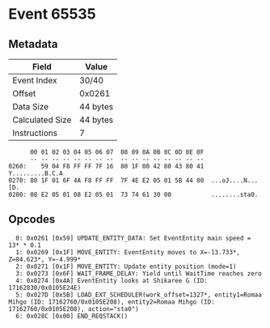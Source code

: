 # Event 65535

## Metadata

| Field           | Value    |
|-----------------|----------|
| Event Index     | 30/40    |
| Offset          | 0x0261   |
| Data Size       | 44 bytes |
| Calculated Size | 44 bytes |
| Instructions    | 7        |

```
      00 01 02 03 04 05 06 07  08 09 0A 0B 0C 0D 0E 0F
      -- -- -- -- -- -- -- --  -- -- -- -- -- -- -- --
0260:    59 04 F8 FF FF 7F 16  80 1F 00 42 80 43 80 41   Y.........B.C.A
0270: 80 1F 01 6F 4A F8 FF FF  7F 4E E2 05 01 5B 44 80  ...oJ....N...[D.
0280: 08 E2 05 01 08 E2 05 01  73 74 61 30 00           ........sta0.   
```

## Opcodes

```
  0: 0x0261 [0x59] UPDATE_ENTITY_DATA: Set EventEntity main speed = 13* * 0.1
  1: 0x0269 [0x1F] MOVE_ENTITY: EventEntity moves to X=-13.733*, Z=84.623*, Y=-4.999*
  2: 0x0271 [0x1F] MOVE_ENTITY: Update entity position (mode=1)
  3: 0x0273 [0x6F] WAIT_FRAME_DELAY: Yield until WaitTime reaches zero
  4: 0x0274 [0x4A] EventEntity looks at Shikaree G (ID: 17162830/0x0105E24E)
  5: 0x027D [0x5B] LOAD_EXT_SCHEDULER(work_offset=1327*, entity1=Romaa Mihgo (ID: 17162760/0x0105E208), entity2=Romaa Mihgo (ID: 17162760/0x0105E208), action="sta0")
  6: 0x028C [0x00] END_REQSTACK()
```
